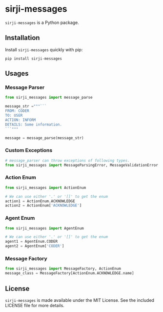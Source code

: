 # sirji-messages

`sirji-messages` is a Python package.

## Installation

Install `sirji-messages` quickly with pip:

```
pip install sirji-messages
```

## Usages

### Message Parser

````python
from sirji_messages import message_parse

message_str ="""```
FROM: CODER
TO: USER
ACTION: INFORM
DETAILS: Some information.
```"""

message = message_parse(message_str)
````

### Custom Exceptions

```python
# message_parser can throw exceptions of following types.
from sirji_messages import MessageParsingError, MessageValidationError
```

### Action Enum

```python
from sirji_messages import ActionEnum

# We can use either '.' or '[]' to get the enum
action1 = ActionEnum.ACKNOWLEDGE
action2 = ActionEnum['ACKNOWLEDGE']
```

### Agent Enum

```python
from sirji_messages import AgentEnum

# We can use either '.' or '[]' to get the enum
agent1 = AgentEnum.CODER
agent2 = AgentEnum['CODER']
```

### Message Factory

```python
from sirji_messages import MessageFactory, ActionEnum
message_class = MessageFactory[ActionEnum.ACKNOWLEDGE.name]
```

## License

`sirji-messages` is made available under the MIT License. See the included LICENSE file for more details.
